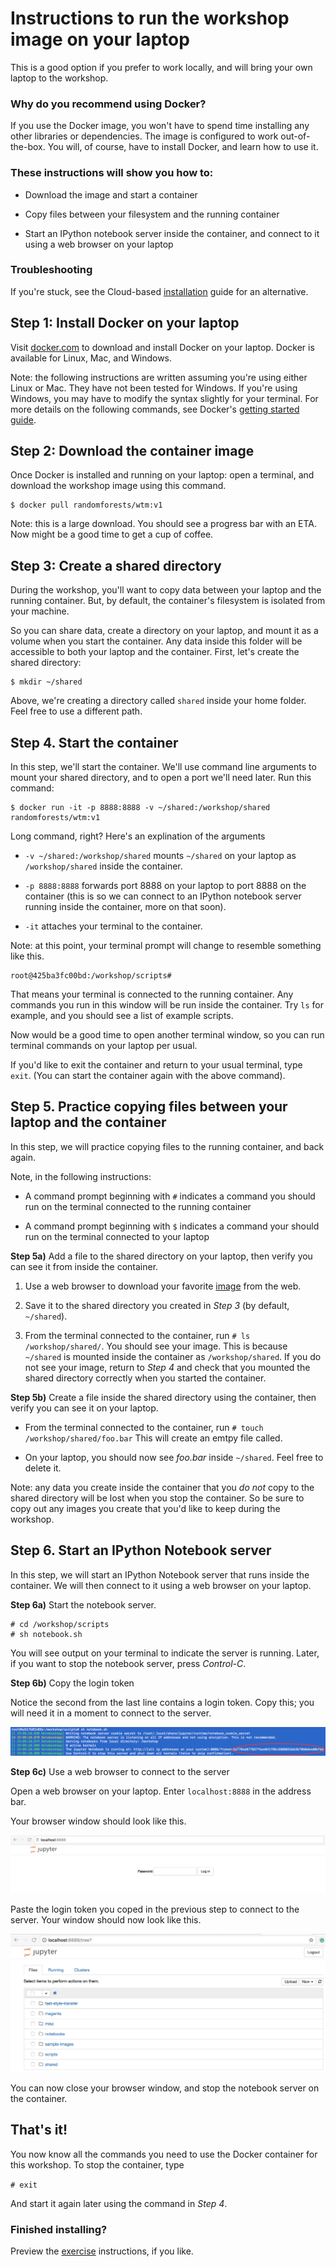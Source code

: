 # Instructions to run the workshop image on your laptop 
This is a good option if you prefer to work locally, and will bring your own laptop to the workshop.

### Why do you recommend using Docker?
If you use the Docker image, you won't have to spend time installing any other libraries or dependencies. The image is configured to work out-of-the-box. You will, of course, have to install Docker, and learn how to use it.

### These instructions will show you how to:

* Download the image and start a container

* Copy files between your filesystem and the running container

* Start an IPython notebook server inside the container, and connect to it using a web browser on your laptop

### Troubleshooting
If you're stuck, see the Cloud-based [installation](cloud-intall.md) guide for an alternative.

## Step 1: Install Docker on your laptop
Visit [docker.com](https://www.docker.com) to download and install Docker on your laptop. Docker is available for Linux, Mac, and Windows.

Note: the following instructions are written assuming you're using either Linux or Mac. They have not been tested for Windows. If you're using Windows, you may have to modify the syntax slightly for your terminal. For more details on the following commands, see Docker's [getting started guide](https://docs.docker.com/learn/).

## Step 2: Download the container image
Once Docker is installed and running on your laptop: open a terminal, and download the workshop image using this command.

```
$ docker pull randomforests/wtm:v1 
```

Note: this is a large download. You should see a progress bar with an ETA. Now might be a good time to get a cup of coffee. 

## Step 3: Create a shared directory

During the workshop, you'll want to copy data between your laptop and the running container. But, by default, the container's filesystem is isolated from your machine.

So you can share data, create a directory on your laptop, and mount it as a volume when you start the container. Any data inside this folder will be accessible to both your laptop and the container. First, let's create the shared directory:

```
$ mkdir ~/shared
```

Above, we're creating a directory called ```shared``` inside your home folder. Feel free to use a different path.


## Step 4. Start the container

In this step, we'll start the container. We'll use command line arguments to mount your shared directory, and to open a port we'll need later. Run this command:

```
$ docker run -it -p 8888:8888 -v ~/shared:/workshop/shared randomforests/wtm:v1
```

Long command, right? Here's an explination of the arguments

* ```-v ~/shared:/workshop/shared``` mounts ```~/shared``` on your laptop as ```/workshop/shared``` inside the container.

* ```-p 8888:8888``` forwards port 8888 on your laptop to port 8888 on the container (this is so we can connect to an IPython notebook server running inside the container, more on that soon).

* ```-it``` attaches your terminal to the container.

Note: at this point, your terminal prompt will change to resemble something like this.

```
root@425ba3fc00bd:/workshop/scripts#
```

That means your terminal is connected to the running container. Any commands you run in this window will be run inside the container. Try ```ls``` for example, and you should see a list of example scripts.

Now would be a good time to open another terminal window, so you can run terminal commands on your laptop per usual.

If you'd like to exit the container and return to your usual terminal, type ```exit```. (You can start the container again with the above command). 

## Step 5. Practice copying files between your laptop and the container
In this step, we will practice copying files to the running container, and back again.

Note, in the following instructions: 

* A command prompt beginning with ```#``` indicates a command you should run on the terminal connected to the running container

* A command prompt beginning with ```$``` indicates a command your should run on the terminal connected to your laptop

**Step 5a)** Add a file to the shared directory on your laptop, then verify you can see it from inside the container.

1. Use a web browser to download your favorite [image](https://upload.wikimedia.org/wikipedia/commons/a/af/Cara_de_quem_caiu_do_caminh%C3%A3o..._%28cropped%29.jpg) from the web.

2. Save it to the shared directory you created in *Step 3* (by default, ```~/shared```). 

3. From the terminal connected to the container, run ```# ls /workshop/shared/```. You should see your image. This is because ```~/shared``` is mounted inside the container as ```/workshop/shared```. If you do not see your image, return to *Step 4* and check that you mounted the shared directory correctly when you started the container.

**Step 5b)**  Create a file inside the shared directory using the container, then verify you can see it on your laptop.

* From the terminal connected to the container, run ```# touch /workshop/shared/foo.bar``` This will create an emtpy file called.

* On your laptop, you should now see *foo.bar* inside ```~/shared```. Feel free to delete it.

Note: any data you create inside the container that you *do not* copy to the shared directory will be lost when you stop the container. So be sure to copy out any images you create that you'd like to keep during the workshop.

## Step 6. Start an IPython Notebook server

In this step, we will start an IPython Notebook server that runs inside the container. We will then connect to it using a web browser on your laptop.

**Step 6a)** Start the notebook server.

```
# cd /workshop/scripts
# sh notebook.sh
```

You will see output on your terminal to indicate the server is running. Later, if you want to stop the notebook server, press *Control-C*. 

**Step 6b)** Copy the login token

Notice the second from the last line contains a login token. Copy this; you will need it in a moment to connect to the server.

![Token](../images/token.png?raw=true)

**Step 6c)** Use a web browser to connect to the server

Open a web browser on your laptop. Enter ```localhost:8888``` in the address bar.

Your browser window should look like this. 

![Login screen](../images/login.png?raw=true)

Paste the login token you coped in the previous step to connect to the server. Your window should now look like this.

![A picture of a directory in a web browser](../images/notebook.png?raw=true)

You can now close your browser window, and stop the notebook server on the container.

## That's it!
You now know all the commands you need to use the Docker container for this workshop. To stop the container, type

```# exit```

And start it again later using the command in *Step 4*. 

### Finished installing?
Preview the [exercise](markdown/exercises.md) instructions, if you like.